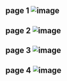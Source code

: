 page 1
![image](https://github.com/su-sumico/edsj/assets/161304268/2791646d-7c37-4c5b-afee-27f83afa2c2f)
---
page 2
![image](https://github.com/su-sumico/edsj/assets/161304268/0b1d1ec2-dfbb-4673-9c73-01ba9ce7e23d)
---
page 3
![image](https://github.com/su-sumico/edsj/assets/161304268/4ddea9d2-bd2f-432a-b6a3-e9a26aeedd6c)
---
page 4
![image](https://github.com/su-sumico/edsj/assets/161304268/e70d4b9a-8940-4737-8581-eb7c9356fabb)
---

